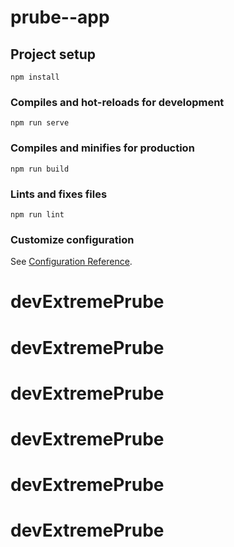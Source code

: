 # prube--app

## Project setup
```
npm install
```

### Compiles and hot-reloads for development
```
npm run serve
```

### Compiles and minifies for production
```
npm run build
```

### Lints and fixes files
```
npm run lint
```

### Customize configuration
See [Configuration Reference](https://cli.vuejs.org/config/).
# devExtremePrube
# devExtremePrube
# devExtremePrube
# devExtremePrube
# devExtremePrube
# devExtremePrube
